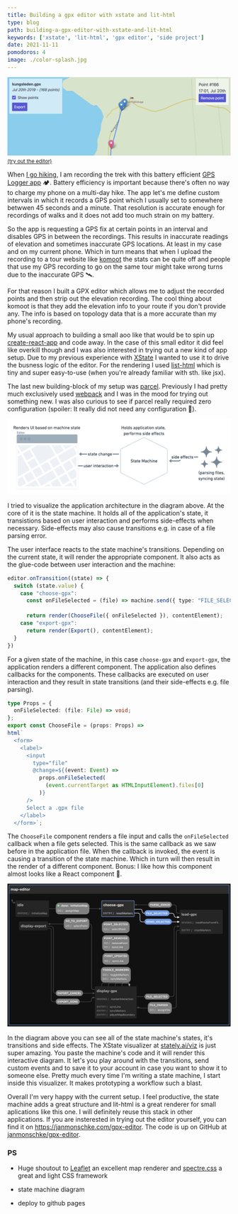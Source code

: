 ```yaml
---
title: Building a gpx editor with xstate and lit-html
type: blog
path: building-a-gpx-editor-with-xstate-and-lit-html
keywords: ['xstate', 'lit-html', 'gpx editor', 'side project']
date: 2021-11-11
pomodoros: 4
image: ./color-splash.jpg
---
```


![GPX editor screenshot](./gpx-editor-screenshot.png)
<small><a href="https://janmonschke.com/gpx-editor" target="_blank">(try out the editor)</a></small>

When [I go hiking](https://aweekinthewoods.com/france/auvergne/), I am recording the trek with this battery efficient [GPS Logger app](https://gpslogger.app/) 🏕. Battery efficiency is important because there's often no way to charge my phone on a multi-day hike. The app let's me define custom intervals in which it records a GPS point which I usually set to somewhere betwwen 45 seconds and a minute. That resolution is accurate enough for recordings of walks and it does not add too much strain on my battery.

So the app is requesting a GPS fix at certain points in an interval and disables GPS in between the recordings. This results in inaccurate readings of elevation and sometimes inaccurate GPS locations. At least in my case and on my current phone. Which in turn means that when I upload the recording to a tour website like [komoot](https://www.komoot.com/user/214500264344) the stats can be quite off and people that use my GPS recording to go on the same tour might take wrong turns due to the inaccurate GPS 🛰.

For that reason I built a GPX editor which allows me to adjust the recorded points and then strip out the elevation recording. The cool thing about komoot is that they add the elevation info to your route if you don't provide any. The info is based on topology data that is a more accurate than my phone's recording.

My usual approach to building a small aoo like that would be to spin up [create-react-app](https://create-react-app.dev/) and code away. In the case of this small editor it did feel like overkill though and I was also interested in trying out a new kind of app setup. Due to my previous experience with [XState](https://xstate.js.org/docs/) I wanted to use it to drive the busness logic of the editor. For the rendering I used [list-html](https://lit-html.polymer-project.org/guide) which is tiny and super easy-to-use (when you're already familiar with sth. like jsx).

The last new building-block of my setup was [parcel](https://parceljs.org/). Previously I had pretty much exclusively used [webpack](https://webpack.js.org/) and I was in the mood for trying out something new. I was also curious to see if parcel really required zero configuration (spoiler: It really did not need any configuration 🎉).

![GPX editor diagram](./gpx-editor-diagram.png)

I tried to visualize the application architecture in the diagram above. At the core of it is the state machine. It holds all of the application's state, it transistions based on user interaction and performs side-effects when necessary. Side-effects may also cause transitions e.g. in case of a file parsing error.

The user interface reacts to the state machine's transitions. Depending on the current state, it will render the appropriate component. It also acts as the glue-code between user interaction and the machine:

```ts
editor.onTransition((state) => {
  switch (state.value) {
    case "choose-gpx":
      const onFileSelected = (file) => machine.send({ type: "FILE_SELECTED", file });

      return render(ChooseFile({ onFileSelected }), contentElement);
    case "export-gpx":
      return render(Export(), contentElement);
  }
})
```

For a given state of the machine, in this case `choose-gpx` and `export-gpx`, the application renders a different component. The application also defines callbacks for the components. These callbacks are executed on user interaction and they result in state transitions (and their side-effects e.g. file parsing).

```ts
type Props = {
  onFileSelected: (file: File) => void;
};
export const ChooseFile = (props: Props) =>
html`
  <form>
    <label>
      <input
        type="file"
        @change=${(event: Event) =>
          props.onFileSelected(
            (event.currentTarget as HTMLInputElement).files[0]
          )}
      />
      Select a .gpx file
    </label>
  </form>`;
```

The `ChooseFile` component renders a file input and calls the `onFileSelected` callback when a file gets selected. This is the same callback as we saw before in the application file. When the callback is invoked, the event is causing a transition of the state machine. Which in turn will then result in the render of a different component. Bonus: I like how this component almost looks like a React component 🎉.

![GPX editor state machine](./gpx-editor-state-machine.png)

In the diagram above you can see all of the state machine's states, it's transitions and side effects. The XState visualizer at [stately.ai/viz](https://stately.ai/viz) is just super amazing. You paste the machine's code and it will render this interactive diagram. It let's you play around with the transitions, send custom events and to save it to your account in case you want to show it to someone else. Pretty much every time I'm writing a state machine, I start inside this visualizer. It makes prototyping a workflow such a blast.

Overall I'm very happy with the current setup. I feel productive, the state machine adds a great structure and lit-html is a great renderer for small aplications like this one. I will definitely reuse this stack in other applications. If you are insterested in trying out the editor yourself, you can find it on https://janmonschke.com/gpx-editor. The code is up on GitHub at [janmonschke/gpx-editor](https://github.com/janmonschke/gpx-editor).

### PS

- Huge shoutout to [Leaflet](https://leafletjs.com/) an excellent map renderer and [spectre.css](https://picturepan2.github.io/spectre/) a great and light CSS framework


- state machine diagram
- deploy to github pages
